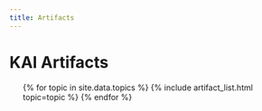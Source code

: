 ```yaml
---
title: Artifacts
---
```


# KAI Artifacts

<!-- The code below is for easy parsing of thesis data. Very ugly, but it works. -->
<!--
<p>
Topic list
</p>
<ul>
{% for project in site.theses_dir %}
    <li>
        {{project.topic}}
    </li>
{% endfor %}
</ul>
<p>
Keyword list
</p>
<ul style="list-style: None;">
{% for project in site.theses_dir %}
            {% for keyword in project.keywords %} 
            <li>
            {{keyword}}
            </li>
            {% endfor %}
{% endfor %}
</ul>
 -->

<ul class="topics">
{% for topic in site.data.topics %}
    {% include artifact_list.html topic=topic %}
{% endfor %}
</ul>
